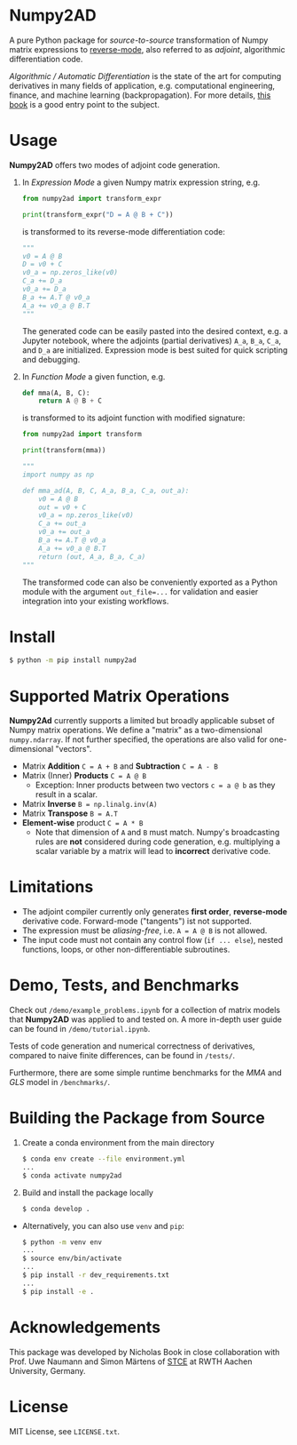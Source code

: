 # Numpy2AD

A pure Python package for *source-to-source* transformation of Numpy matrix expressions to [reverse-mode](https://en.wikipedia.org/wiki/Automatic_differentiation#Reverse_accumulation), also referred to as *adjoint*, algorithmic differentiation code.

*Algorithmic / Automatic Differentiation* is the state of the art for computing derivatives in many fields of application, e.g. computational engineering, finance, and machine learning (backpropagation). For more details, [this book](https://epubs.siam.org/doi/10.1137/1.9781611972078) is a good entry point to the subject.

# Usage
**Numpy2AD** offers two modes of adjoint code generation.

1. In *Expression Mode* a given Numpy matrix expression string, e.g.
    ```python
    from numpy2ad import transform_expr
    
    print(transform_expr("D = A @ B + C"))
    ```
    is transformed to its reverse-mode differentiation code:
    ```python
    """
    v0 = A @ B
    D = v0 + C
    v0_a = np.zeros_like(v0)
    C_a += D_a
    v0_a += D_a
    B_a += A.T @ v0_a
    A_a += v0_a @ B.T
    """
    ```
    The generated code can be easily pasted into the desired context, e.g. a Jupyter notebook, where the adjoints (partial derivatives) `A_a`, `B_a`, `C_a`, and `D_a` are initialized. Expression mode is best suited for quick scripting and debugging. 

2. In *Function Mode* a given function, e.g.
    ```python
    def mma(A, B, C):
        return A @ B + C
    ```
    is transformed to its adjoint function with modified signature:
    ```python
    from numpy2ad import transform

    print(transform(mma))
    ```
    ```python
    """
    import numpy as np

    def mma_ad(A, B, C, A_a, B_a, C_a, out_a):
        v0 = A @ B
        out = v0 + C
        v0_a = np.zeros_like(v0)
        C_a += out_a
        v0_a += out_a
        B_a += A.T @ v0_a
        A_a += v0_a @ B.T
        return (out, A_a, B_a, C_a)
    """
    ```
    
    The transformed code can also be conveniently exported as a Python module with the argument `out_file=...` for validation and easier integration into your existing workflows.


# Install
```bash
$ python -m pip install numpy2ad
```

# Supported Matrix Operations

**Numpy2Ad** currently supports a limited but broadly applicable subset of Numpy matrix operations. We define a "matrix" as a two-dimensional `numpy.ndarray`. If not further specified, the operations are also valid for one-dimensional "vectors".

- Matrix **Addition** `C = A + B` and **Subtraction** `C = A - B`
- Matrix (Inner) **Products** `C = A @ B`
    - Exception: Inner products between two vectors `c = a @ b` as they result in a scalar.
- Matrix **Inverse** `B = np.linalg.inv(A)`
- Matrix **Transpose** `B = A.T`
- **Element-wise** product `C = A * B`
    - Note that dimension of `A` and `B` must match. Numpy's broadcasting rules are **not** considered during code generation, e.g. multiplying a scalar variable by a matrix will lead to **incorrect** derivative code.

# Limitations
- The adjoint compiler currently only generates **first order**, **reverse-mode** derivative code. Forward-mode ("tangents") ist not supported.
- The expression must be *aliasing-free*, i.e. `A = A @ B` is not allowed.
- The input code must not contain any control flow (`if ... else`), nested functions, loops, or other non-differentiable subroutines.

# Demo, Tests, and Benchmarks

Check out `/demo/example_problems.ipynb` for a collection of matrix models that **Numpy2AD** was applied to and tested on. A more in-depth user guide can be found in `/demo/tutorial.ipynb`.

Tests of code generation and numerical correctness of derivatives, compared to naive finite differences, can be found in `/tests/`.

Furthermore, there are some simple runtime benchmarks for the *MMA* and *GLS* model in `/benchmarks/`.

# Building the Package from Source
1. Create a conda environment from the main directory
    ```bash
    $ conda env create --file environment.yml
    ...
    $ conda activate numpy2ad
    ```
2. Build and install the package locally 
    ```bash
    $ conda develop .
    ```

- Alternatively, you can also use `venv` and `pip`:
    ```bash
    $ python -m venv env 
    ...
    $ source env/bin/activate
    ...
    $ pip install -r dev_requirements.txt
    ...
    $ pip install -e .
    ```

# Acknowledgements
This package was developed by Nicholas Book in close collaboration with Prof. Uwe Naumann and Simon Märtens of [STCE](https://www.stce.rwth-aachen.de/) at RWTH Aachen University, Germany.

# License
MIT License, see `LICENSE.txt`.

